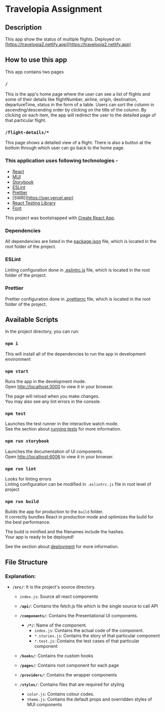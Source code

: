 # Travelopia Assignment

## Description

This app show the status of multiple flights.
Deployed on [https://travelopia2.netlify.app](https://travelopia2.netlify.app)

## How to use this app

This app contains two pages

### `/` 

This is the app's home page where the user can see a list of flights and some of their details like flightNumber, airline, origin, destination, departureTime, status in the form of a table. Users can sort the column in ascending/descending order by clicking on the title of the column. By clicking on each item, the app will redirect the user to the detailed page of that particular flight.

### `/flight-details/*`

This page shows a detailed view of a flight. There is also a button at the bottom through which user can go back to the home page.

### This application uses following technologies -

- [React](https://reactjs.org/)
- [MUI](https://mui.com/material-ui/getting-started/overview/)
- [Storybook](https://storybook.js.org/)
- [ESLint](https://eslint.org/)
- [Prettier](https://prettier.io/)
- [SWR]{https://swr.vercel.app}
- [React Testing Library](https://testing-library.com/)
- [Font](https://fonts.google.com/specimen/Rubik)

This project was bootstrapped with [Create React App](https://github.com/facebook/create-react-app).

### Dependencies

All dependencies are listed in the [package.json](https://github.com/nakulmehra677/travelopia/blob/main/package.json) file, which is located in the root folder of the project.

### ESLint

Linting configuration done in [.eslintrc.js](https://github.com/nakulmehra677/travelopia/blob/main/.eslintrc.js) file, which is located in the root folder of the project.

### Prettier

Prettier configuration done in [.prettierrc](https://github.com/nakulmehra677/travelopia/blob/main/.prettierrc) file, which is located in the root folder of the project.

## Available Scripts

In the project directory, you can run:

### `npm i`

This will install all of the dependencies to run the app in development environment

### `npm start`

Runs the app in the development mode.\
Open [http://localhost:3000](http://localhost:3000) to view it in your browser.

The page will reload when you make changes.\
You may also see any lint errors in the console.

### `npm test`

Launches the test runner in the interactive watch mode.\
See the section about [running tests](https://facebook.github.io/create-react-app/docs/running-tests) for more information.

### `npm run storybook`

Launches the documentation of UI components.\
Open [http://localhost:6006](http://localhost:6006) to view it in your browser.

### `npm run lint`

Looks for linting errors\
Linting configuration can be modified in `.eslintrc.js` file in root level of project

### `npm run build`

Builds the app for production to the `build` folder.\
It correctly bundles React in production mode and optimizes the build for the best performance.

The build is minified and the filenames include the hashes.\
Your app is ready to be deployed!

See the section about [deployment](https://facebook.github.io/create-react-app/docs/deployment) for more information.

## File Structure

### Explanation:

- **`/src/`**: It is the project's source directory.
  - `index.js`: Source all react components
  - **`/api/`**: Contains the fetch.js file which is the single source to call API
  - **`/components/`**: Contains the Presentational UI components.
     - **`/*/`**: Name of the component.
       - `index.js`: Contains the actual code of the component.
       - `*.stories.js`: Contains the story of that particular component
       - `*.test.js`: Contains the test cases of that particular component
      
  - **`/hooks/`**: Contains the custom hooks
  - **`/pages/`**: Contains root component for each page
  - **`/providers/`**: Contains the wrapper components
  - **`/styles/`**: Contains files that are required for styling
      - `color.js`: Contains colour codes.
      - `theme.js`: Contains the default props and overridden styles of MUI components